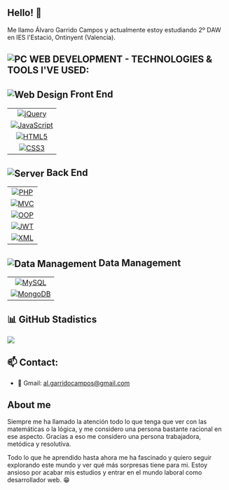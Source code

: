 ## Hello! 👋

<p>
  Me llamo Álvaro Garrido Campos y actualmente estoy estudiando 2º DAW en IES l'Estació, Ontinyent (Valencia). 
</p>

## ![PC](https://img.icons8.com/color/48/000000/computer.png) WEB DEVELOPMENT - TECHNOLOGIES & TOOLS I'VE USED:

## <img src="https://img.icons8.com/color/48/000000/web-design--v1.png" alt="Web Design" style="vertical-align:middle"> Front End

| | 
| :---: | 
| [![jQuery](https://img.shields.io/badge/-jQuery-0769AD?style=flat&logo=jquery&logoColor=white)](https://jquery.com/) |
| [![JavaScript](https://img.shields.io/badge/-JavaScript-black?style=flat&logo=javascript&logoColor=eed718)](https://developer.mozilla.org/en-US/docs/Web/JavaScript) |
| [![HTML5](https://img.shields.io/badge/-HTML5-E34F26?style=flat&logo=html5&logoColor=white)](https://developer.mozilla.org/en-US/docs/Web/Guide/HTML/HTML5) |
| [![CSS3](https://img.shields.io/badge/-CSS3-1572B6?style=flat&logo=css3&logoColor=white)](https://developer.mozilla.org/en-US/docs/Web/CSS) |



## <img src="https://img.icons8.com/color/48/000000/server.png" alt="Server" style="vertical-align:middle"> Back End

| |
| :---: |
| [![PHP](https://img.shields.io/badge/-PHP-777BB4?style=flat&logo=php&logoColor=white)](https://www.php.net/) |
| [![MVC](https://img.shields.io/badge/-MVC-5C2D91?style=flat)](https://en.wikipedia.org/wiki/Model%E2%80%93view%E2%80%93controller) |
| [![OOP](https://img.shields.io/badge/-OOP-007ACC?style=flat)](https://en.wikipedia.org/wiki/Object-oriented_programming) |
| [![JWT](https://img.shields.io/badge/-JWT-000000?style=flat&logo=json-web-tokens&logoColor=white)](https://jwt.io/) |
| [![XML](https://img.shields.io/badge/-XML-1572B6?style=flat&logo=xml&logoColor=white)](https://www.w3schools.com/xml/) |


## <img src="https://img.icons8.com/color/48/000000/data-configuration.png" alt="Data Management" style="vertical-align:middle"> Data Management


| | 
| :---: | 
| [![MySQL](https://img.shields.io/badge/-MySQL-4479A1?style=flat&logo=mysql&logoColor=white)](https://www.mysql.com/) |
| [![MongoDB](https://img.shields.io/badge/-MongoDB-47A248?style=flat&logo=mongodb&logoColor=white)](https://www.mongodb.com/) |




## 📊 GitHub Stadistics
[![](https://github-readme-stats.vercel.app/api?username=AlvaroGarCam&show_icons=true&bg_color=000000)](https://github.com/anuraghazra/github-readme-stats)

## 📫 Contact:

- 📧 Gmail: al.garridocampos@gmail.com


## About me

<p>  
    Siempre me ha llamado la atención todo lo que tenga que ver con las matemáticas o la lógica, y me considero una persona bastante racional en ese aspecto. Gracias a eso me considero una persona trabajadora, metódica y resolutiva.

  Todo lo que he aprendido hasta ahora me ha fascinado y quiero seguir explorando este mundo y ver qué más sorpresas tiene para mi. Estoy ansioso por acabar mis estudios y entrar en el mundo laboral como desarrollador web. :grin:

</p>
